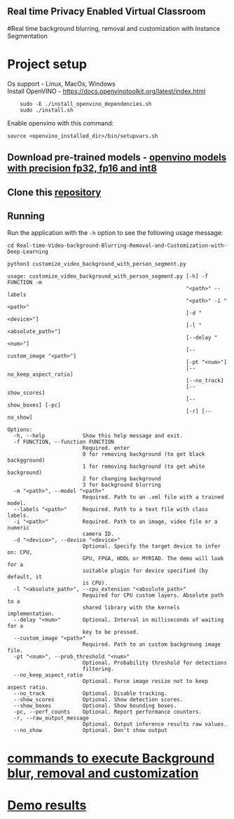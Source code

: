 ## Real time Privacy Enabled Virtual Classroom


#Real time background blurring, removal and customization with Instance Segmentation 

# Project setup

Os support - Linux, MacOs, Windows  
Install OpenVINO - https://docs.openvinotoolkit.org/latest/index.html  
```
	sudo -E ./install_openvino_dependencies.sh
	sudo ./install.sh
  ```
Enable openvino with this command:
```
source <openvino_installed_dir>/bin/setupvars.sh
```

## Download pre-trained models - [openvino models with precision fp32, fp16 and int8](https://download.01.org/opencv/2020/openvinotoolkit/2020.1/open_model_zoo/models_bin/1/instance-segmentation-security-0083/)


## Clone this [repository](https://github.com/explorer314/Real-time-Privacy-Enabled-Virtual-Classroom-and-Discussion) 
	
## Running

Run the application with the `-h` option to see the following usage message:


```
cd Real-time-Video-background-Blurring-Removal-and-Customization-with-Deep-Learning

python3 customize_video_background_with_person_segment.py
```


```
usage: customize_video_background_with_person_segment.py [-h] -f FUNCTION -m
                                                         "<path>" --labels
                                                         "<path>" -i "<path>"
                                                         [-d "<device>"]
                                                         [-l "<absolute_path>"]
                                                         [--delay "<num>"]
                                                         [--custom_image "<path>"]
                                                         [-pt "<num>"]
                                                         [--no_keep_aspect_ratio]
                                                         [--no_track]
                                                         [--show_scores]
                                                         [--show_boxes] [-pc]
                                                         [-r] [--no_show]

Options:
  -h, --help            Show this help message and exit.
  -f FUNCTION, --function FUNCTION
                        Required. enter  
                        0 for removing background (to get black backgground)  
                        1 for removing background (to get white background)    
                        2 for changing background  
                        3 for background blurring  
  -m "<path>", --model "<path>"
                        Required. Path to an .xml file with a trained model.
  --labels "<path>"     Required. Path to a text file with class labels.
  -i "<path>"           Required. Path to an image, video file or a numeric
                        camera ID.
  -d "<device>", --device "<device>"
                        Optional. Specify the target device to infer on: CPU,
                        GPU, FPGA, HDDL or MYRIAD. The demo will look for a
                        suitable plugin for device specified (by default, it
                        is CPU).
  -l "<absolute_path>", --cpu_extension "<absolute_path>"
                        Required for CPU custom layers. Absolute path to a
                        shared library with the kernels implementation.
  --delay "<num>"       Optional. Interval in milliseconds of waiting for a
                        key to be pressed.
  --custom_image "<path>"
                        Required. Path to an custom backgroung image file.
  -pt "<num>", --prob_threshold "<num>"
                        Optional. Probability threshold for detections
                        filtering.
  --no_keep_aspect_ratio
                        Optional. Force image resize not to keep aspect ratio.
  --no_track            Optional. Disable tracking.
  --show_scores         Optional. Show detection scores.
  --show_boxes          Optional. Show bounding boxes.
  -pc, --perf_counts    Optional. Report performance counters.
  -r, --raw_output_message
                        Optional. Output inference results raw values.
  --no_show             Optional. Don't show output

```

# [commands to execute Background blur, removal and customization](https://github.com/explorer314/Real-time-Privacy-Enabled-Virtual-Classroom-and-Discussion/blob/master/demo/features_execution_commands.md) 

# [Demo results](https://github.com/explorer314/Real-time-Privacy-Enabled-Virtual-Classroom-and-Discussion/tree/master/demo)
